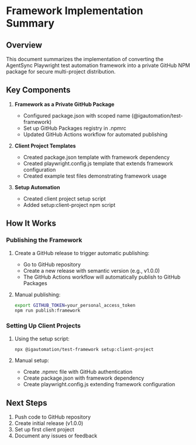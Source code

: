 # Framework Implementation Summary

## Overview

This document summarizes the implementation of converting the AgentSync Playwright test automation framework into a private GitHub NPM package for secure multi-project distribution.

## Key Components

1. **Framework as a Private GitHub Package**
   - Configured package.json with scoped name (@igautomation/test-framework)
   - Set up GitHub Packages registry in .npmrc
   - Updated GitHub Actions workflow for automated publishing

2. **Client Project Templates**
   - Created package.json template with framework dependency
   - Created playwright.config.js template that extends framework configuration
   - Created example test files demonstrating framework usage

3. **Setup Automation**
   - Created client project setup script
   - Added setup:client-project npm script

## How It Works

### Publishing the Framework

1. Create a GitHub release to trigger automatic publishing:
   - Go to GitHub repository
   - Create a new release with semantic version (e.g., v1.0.0)
   - The GitHub Actions workflow will automatically publish to GitHub Packages

2. Manual publishing:
   ```bash
   export GITHUB_TOKEN=your_personal_access_token
   npm run publish:framework
   ```

### Setting Up Client Projects

1. Using the setup script:
   ```bash
   npx @igautomation/test-framework setup:client-project
   ```

2. Manual setup:
   - Create .npmrc file with GitHub authentication
   - Create package.json with framework dependency
   - Create playwright.config.js extending framework configuration

## Next Steps

1. Push code to GitHub repository
2. Create initial release (v1.0.0)
3. Set up first client project
4. Document any issues or feedback